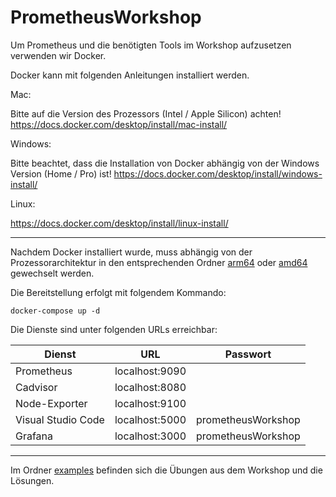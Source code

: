 # PrometheusWorkshop

Um Prometheus und die benötigten Tools im Workshop aufzusetzen verwenden wir Docker.

Docker kann mit folgenden Anleitungen installiert werden.

Mac:

Bitte auf die Version des Prozessors (Intel / Apple Silicon) achten!
https://docs.docker.com/desktop/install/mac-install/


Windows:

Bitte beachtet, dass die Installation von Docker abhängig von der Windows Version (Home / Pro) ist!
https://docs.docker.com/desktop/install/windows-install/
 

Linux:

https://docs.docker.com/desktop/install/linux-install/

---

Nachdem Docker installiert wurde, muss abhängig von der Prozessorarchitektur in den entsprechenden Ordner [arm64](./arm64) oder [amd64](./amd64) gewechselt werden.

Die Bereitstellung erfolgt mit folgendem Kommando:

```
docker-compose up -d
```

Die Dienste sind unter folgenden URLs erreichbar:

Dienst | URL | Passwort
-------- | -------- | --------
Prometheus   | localhost:9090   | 
Cadvisor   | localhost:8080   | 
Node-Exporter   | localhost:9100   | 
Visual Studio Code   | localhost:5000   | prometheusWorkshop
Grafana   | localhost:3000   | prometheusWorkshop

---

Im Ordner [examples](./examples) befinden sich die Übungen aus dem Workshop und die Lösungen.
